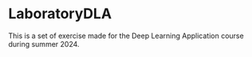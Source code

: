 # LaboratoryDLA
This is a set of exercise made for the Deep Learning Application course during summer 2024.
